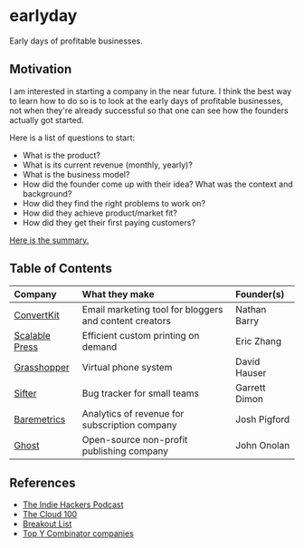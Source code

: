 # earlyday

Early days of profitable businesses.

## Motivation

I am interested in starting a company in the near future. I think the best way
to learn how to do so is to look at the early days of profitable businesses,
not when they're already successful so that one can see how the founders
actually got started.

Here is a list of questions to start:
- What is the product?
- What is its current revenue (monthly, yearly)?
- What is the business model?
- How did the founder come up with their idea? What was the context and background?
- How did they find the right problems to work on?
- How did they achieve product/market fit?
- How did they get their first paying customers?

[Here is the summary.](company/summary.md)

## Table of Contents

Company | What they make | Founder(s)
:--- | :--- | :---
[ConvertKit](company/convertkit.md) | Email marketing tool for bloggers and content creators | Nathan Barry
[Scalable Press](company/scalable_press.md) | Efficient custom printing on demand | Eric Zhang
[Grasshopper](company/grasshopper.md) | Virtual phone system | David Hauser
[Sifter](company/sifter.md) | Bug tracker for small teams | Garrett Dimon
[Baremetrics](company/baremetrics.md) | Analytics of revenue for subscription company | Josh Pigford
[Ghost](company/ghost.md) | Open-source non-profit publishing company | John Onolan

## References

- [The Indie Hackers Podcast](https://www.indiehackers.com/podcast)
- [The Cloud 100](https://www.forbes.com/cloud100/#1cb317495f94)
- [Breakout List](https://breakoutlist.com/)
- [Top Y Combinator companies](https://www.ycombinator.com/topcompanies/)
